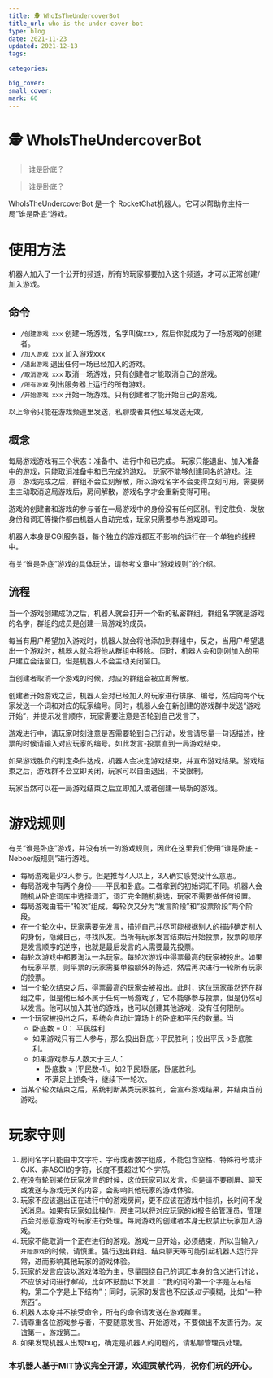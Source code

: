 ```yaml
---
title: 🕵️‍ WhoIsTheUndercoverBot
title_url: who-is-the-under-cover-bot
type: blog
date: 2021-11-23
updated: 2021-12-13
tags: 

categories:

big_cover: 
small_cover: 
mark: 60
---
```

# 🕵️‍ WhoIsTheUndercoverBot
> 谁是卧底？

 

> 谁是卧底？

WhoIsTheUndercoverBot 是一个 RocketChat机器人。它可以帮助你主持一局”谁是卧底“游戏。

# 使用方法

机器人加入了一个公开的频道，所有的玩家都要加入这个频道，才可以正常创建/加入游戏。

## 命令

- `/创建游戏 xxx` 创建一场游戏，名字叫做xxx，然后你就成为了一场游戏的创建者。
- `/加入游戏 xxx` 加入游戏xxx
- `/退出游戏` 退出任何一场已经加入的游戏。
- `/取消游戏 xxx` 取消一场游戏，只有创建者才能取消自己的游戏。
- `/所有游戏` 列出服务器上运行的所有游戏。
- `/开始游戏 xxx` 开始一场游戏。只有创建者才能开始自己的游戏。

以上命令只能在游戏频道里发送，私聊或者其他区域发送无效。

## 概念

每局游戏游戏有三个状态：准备中、进行中和已完成。 玩家只能退出、加入准备中的游戏，只能取消准备中和已完成的游戏。
玩家不能够创建同名的游戏。注意：游戏完成之后，群组不会立刻解散，所以游戏名字不会变得立刻可用，需要房主主动取消这局游戏后，房间解散，游戏名字才会重新变得可用。

游戏的创建者和游戏的参与者在一局游戏中的身份没有任何区别。判定胜负、发放身份和词汇等操作都由机器人自动完成，玩家只需要参与游戏即可。

机器人本身是CGI服务器，每个独立的游戏都互不影响的运行在一个单独的线程中。

有关“谁是卧底”游戏的具体玩法，请参考文章中“游戏规则”的介绍。

## 流程

当一个游戏创建成功之后，机器人就会打开一个新的私密群组，群组名字就是游戏的名字，群组的成员是创建一局游戏的成员。

每当有用户希望加入游戏时，机器人就会将他添加到群组中，反之，当用户希望退出一个游戏时，机器人就会将他从群组中移除。 同时，机器人会和刚刚加入的用户建立会话窗口，但是机器人不会主动关闭窗口。

当创建者取消一个游戏的时候，对应的群组会被立即解散。

创建者开始游戏之后，机器人会对已经加入的玩家进行排序、编号，然后向每个玩家发送一个词和对应的玩家编号。同时，机器人会在新创建的游戏群中发送“游戏开始”，并提示发言顺序，玩家需要注意是否轮到自己发言了。

游戏进行中，请玩家时刻注意是否需要轮到自己行动，发言请尽量一句话描述，投票的时候请输入对应玩家的编号。如此发言-投票直到一局游戏结束。

如果游戏胜负的判定条件达成，机器人会决定游戏结束，并宣布游戏结果。游戏结束之后，游戏群不会立即关闭，玩家可以自由退出，不受限制。

玩家当然可以在一局游戏结束之后立即加入或者创建一局新的游戏。

# 游戏规则
有关“谁是卧底”游戏，并没有统一的游戏规则，因此在这里我们使用“谁是卧底 - Neboer版规则”进行游戏。

- 每局游戏最少3人参与。但是推荐4人以上，3人确实感觉没什么意思。
- 每局游戏中有两个身份——平民和卧底。二者拿到的初始词汇不同。机器人会随机从卧底词库中选择词汇，词汇完全随机挑选，玩家不需要做任何设置。
- 每局游戏由若干“轮次”组成，每轮次又分为“发言阶段”和“投票阶段”两个阶段。
- 在一个轮次中，玩家需要先发言，描述自己并尽可能根据别人的描述确定别人的身份，隐藏自己，寻找队友。当所有玩家发言结束后开始投票，投票的顺序是发言顺序的逆序，也就是最后发言的人需要最先投票。
- 每轮次游戏中都要淘汰一名玩家。每轮次游戏中得票最高的玩家被投出。如果有玩家平票，则平票的玩家需要单独额外的陈述，然后再次进行一轮所有玩家的投票。
- 当一个轮次结束之后，得票最高的玩家会被投出。此时，这位玩家虽然还在群组之中，但是他已经不属于任何一局游戏了，它不能够参与投票，但是仍然可以发言。他可以加入其他的游戏，也可以创建其他游戏，没有任何限制。
- 一个玩家被投出之后，系统会自动计算场上的卧底和平民的数量。当
    - 卧底数 = 0： 平民胜利
    - 如果游戏只有三人参与，那么投出卧底->平民胜利；投出平民->卧底胜利。
    - 如果游戏参与人数大于三人：
      - 卧底数 ≥ (平民数-1)。如2平民1卧底，卧底胜利。
      - 不满足上述条件，继续下一轮次。
- 当某个轮次结束之后，系统判断某类玩家胜利，会宣布游戏结果，并结束当前游戏。

# 玩家守则

1. 房间名字只能由中文字符、字母或者数字组成，不能包含空格、特殊符号或非CJK、非ASCII的字符，长度不要超过10个*字符*。
2. 在没有轮到某位玩家发言的时候，这位玩家可以发言，但是请不要刷屏、聊天或发送与游戏无关的内容，会影响其他玩家的游戏体验。
3. 玩家不应该退出正在进行中的游戏房间，更不应该在游戏中挂机，长时间不发送消息。如果有玩家如此操作，房主可以将对应玩家的id报告给管理员，管理员会对恶意游戏的玩家进行处理。每局游戏的创建者本身无权禁止玩家加入游戏。
4. 玩家不能取消一个正在进行的游戏。游戏一旦开始，必须结束，所以当输入`/开始游戏`的时候，请慎重。强行退出群组、结束聊天等可能引起机器人运行异常，进而影响其他玩家的游戏体验。
5. 玩家的发言应该以游戏体验为主，尽量围绕自己的词汇本身的含义进行讨论，不应该对词进行*解构*，比如不鼓励以下发言：“我的词的第一个字是左右结构，第二个字是上下结构”；同时，玩家的发言也不应该*过于*模糊，比如“一种东西”。
6. 机器人本身并不接受命令，所有的命令请发送在游戏群里。
7. 请尊重各位游戏参与者，不要随意发言、开始游戏，不要做出不友善行为。友谊第一，游戏第二。
8. 如果发现机器人出现bug，确定是机器人的问题的，请私聊管理员处理。

### 本机器人基于MIT协议完全开源，欢迎贡献代码，祝你们玩的开心。

